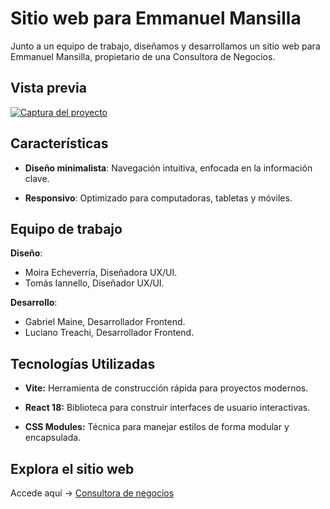 # Sitio web para Emmanuel Mansilla

Junto a un equipo de trabajo, diseñamos y desarrollamos un sitio web para Emmanuel Mansilla, propietario de una Consultora de Negocios.

## Vista previa

[![Captura del proyecto](https://i.postimg.cc/WzdBL0SD/preview.png)](https://postimg.cc/q6db2hP0)

## Características

- **Diseño minimalista**: Navegación intuitiva, enfocada en la información clave.

- **Responsivo**: Optimizado para computadoras, tabletas y móviles.

## Equipo de trabajo

**Diseño**:

- Moira Echeverría, Diseñadora UX/UI.
- Tomás Iannello, Diseñador UX/UI.

**Desarrollo**:

- Gabriel Maine, Desarrollador Frontend.
- Luciano Treachi, Desarrollador Frontend.

## Tecnologías Utilizadas

- **Vite:** Herramienta de construcción rápida para proyectos modernos.

- **React 18:** Biblioteca para construir interfaces de usuario interactivas.

- **CSS Modules:** Técnica para manejar estilos de forma modular y encapsulada.

## Explora el sitio web

Accede aquí → [Consultora de negocios](https://consultoradenegocios.vercel.app/)
